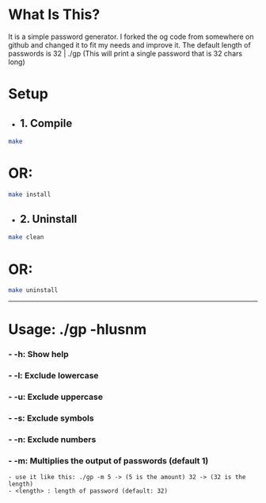 # **What Is This?**
  It is a simple password generator. I forked the og code from somewhere on github and changed it to fit my needs and improve it.
  The default length of passwords is 32 | ./gp (This will print a single password that is 32 chars long)

# **Setup**
  - ## **1. Compile**
  ```bash
  make
  ```
  # **OR:**
  ```bash
  make install
  ```

  - ## **2. Uninstall**
  ```bash
  make clean
  ```
  # **OR:**
  ```bash
  make uninstall
  ```
----------------------------------------------------------------

# **Usage: ./gp -hlusnm <length>**
  ### - -h: Show help
  ### - -l: Exclude lowercase
  ### - -u: Exclude uppercase
  ### - -s: Exclude symbols
  ### - -n: Exclude numbers
  ### - -m: Multiplies the output of passwords (default 1)
    - use it like this: ./gp -m 5 -> (5 is the amount) 32 -> (32 is the length)
    - <length> : length of password (default: 32)
      
